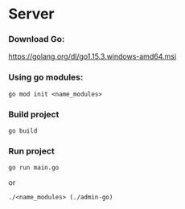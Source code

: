# Server

### Download Go:
https://golang.org/dl/go1.15.3.windows-amd64.msi

### Using go modules:
```
go mod init <name_modules>
```

### Build project
```
go build
```

### Run project
```
go run main.go
```
or
```
./<name_modules> (./admin-go)
```
